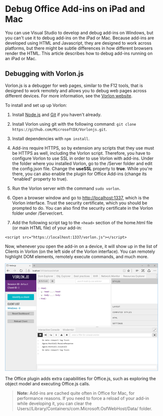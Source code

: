 
# Debug Office Add-ins on iPad and Mac

You can use Visual Studio to develop and debug add-ins on Windows, but you can't use it to debug add-ins on the iPad or Mac. Because add-ins are developed using HTML and Javascript, they are designed to work across platforms, but there might be subtle differences in how different browsers render the HTML. This article describes how to debug add-ins running on an iPad or Mac. 

## Debugging with Vorlon.js 

Vorlon.js is a debugger for web pages, similar to the F12 tools, that is designed to work remotely and allows you to debug web pages across different devices. For more information, see the [Vorlon website](http://www.vorlonjs.com).  

To install and set up up Vorlon: 

1.	Install [Node.js](https://nodejs.org) and [Git](https://git-scm.com/) if you haven't already. 

2.	Install Vorlon using git with the following command: `git clone https://github.com/MicrosoftDX/Vorlonjs.git`.

3.	Install dependencies with `npm install`.

4.	Add-ins require HTTPS, so by extension any scripts that they use must be HTTPS as well, including the Vorlon script. Therefore, you have to configure Vorlon to use SSL in order to use Vorlon with add-ins. Under the folder where you installed Vorlon, go to the /Server folder and edit the config.json file. Change the **useSSL** property to **true**. While you're there, you can also enable the plugin for Office Add-ins (change its "enabled" property to true). 

5.	Run the Vorlon server with the command `sudo vorlon`. 

6.	Open a browser window and go to [http://localhost:1337](http://localhost:1337), which is the Vorlon interface. Trust the security certificate, which you should be prompted to do. You can also find the security certificate in the Vorlon folder under /Server/cert. 

7.	Add the following script tag to the `<head>` section of the home.html file (or main HTML file) of your add-in:
```    
<script src="https://localhost:1337/vorlon.js"></script>    
```  

Now, whenever you open the add-in on a device, it will show up in the list of Clients in Vorlon (on the left side of the Vorlon interface). You can remotely highlight DOM elements, remotely execute commands, and much more.  

![Screenshot that shows the Vorlon.js interface](../../images/vorlon_interface.png)

The Office plugin adds extra capabilities for Office.js, such as exploring the object model and executing Office.js calls. 


> **Note:** Add-ins are cached quite often in Office for Mac, for performance reasons. If you need to force a reload of your add-in while developing it, you can clear the Users/<usr>/Library/Containers/com.Microsoft.OsfWebHost/Data/ folder.  
